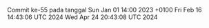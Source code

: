 Commit ke-55 pada tanggal Sun Jan 01 14:00 2023 +0100
Fri Feb 16 14:43:06 UTC 2024
Wed Apr 24 20:43:08 UTC 2024
